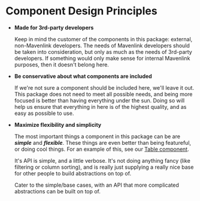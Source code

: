 # Component Design Principles

- **Made for 3rd-party developers**

  Keep in mind the customer of the components in this package: external, non-Mavenlink developers. The needs of Mavenlink developers should be taken into consideration, but only as much as the needs of 3rd-party developers. If something would only make sense for internal Mavenlink purposes, then it doesn't belong here.

- **Be conservative about what components are included**

  If we're not sure a component should be included here, we'll leave it out. This package does not need to meet all possible needs, and being more focused is better than having everything under the sun. Doing so will help us ensure that everything in here is of the highest quality, and as easy as possible to use.

- **Maximize flexibility and simplicity**

  The most important things a component in this package can be are **_simple_** and _**flexible**_. These things are even better than being featureful, or doing cool things. For an example of this, see our [Table component](https://github.com/mavenlink/design-system/blob/c41c3452e14ce6c9801b0db75cd7786f8f45d042/src/components/table/table.md).

  It's API is simple, and a little verbose. It's not doing anything fancy (like filtering or column sorting), and is really just supplying a really nice base for other people to build abstractions on top of.

  Cater to the simple/base cases, with an API that more complicated abstractions can be built on top of.
